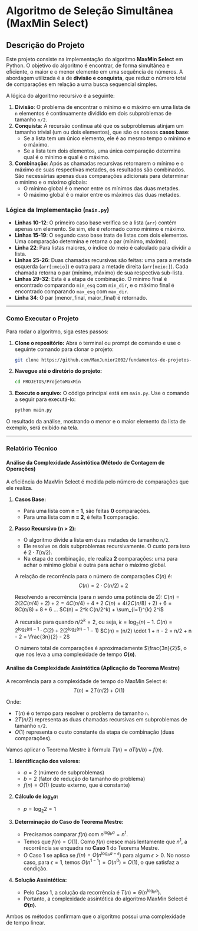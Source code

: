 # Algoritmo de Seleção Simultânea (MaxMin Select)

## Descrição do Projeto

Este projeto consiste na implementação do algoritmo **MaxMin Select** em Python. O objetivo do algoritmo é encontrar, de forma simultânea e eficiente, o maior e o menor elemento em uma sequência de números. A abordagem utilizada é a de **divisão e conquista**, que reduz o número total de comparações em relação a uma busca sequencial simples.

A lógica do algoritmo recursivo é a seguinte:
1.  **Divisão**: O problema de encontrar o mínimo e o máximo em uma lista de `n` elementos é continuamente dividido em dois subproblemas de tamanho `n/2`.
2.  **Conquista**: A recursão continua até que os subproblemas atinjam um tamanho trivial (um ou dois elementos), que são os nossos **casos base**:
    * Se a lista tem um único elemento, ele é ao mesmo tempo o mínimo e o máximo.
    * Se a lista tem dois elementos, uma única comparação determina qual é o mínimo e qual é o máximo.
3.  **Combinação**: Após as chamadas recursivas retornarem o mínimo e o máximo de suas respectivas metades, os resultados são combinados. São necessárias apenas duas comparações adicionais para determinar o mínimo e o máximo globais:
    * O mínimo global é o menor entre os mínimos das duas metades.
    * O máximo global é o maior entre os máximos das duas metades.

### Lógica da Implementação (`main.py`)

-   **Linhas 10-12**: O primeiro caso base verifica se a lista (`arr`) contém apenas um elemento. Se sim, ele é retornado como mínimo e máximo.
-   **Linhas 15-19**: O segundo caso base trata de listas com dois elementos. Uma comparação determina e retorna o par (mínimo, máximo).
-   **Linha 22**: Para listas maiores, o índice do meio é calculado para dividir a lista.
-   **Linhas 25-26**: Duas chamadas recursivas são feitas: uma para a metade esquerda (`arr[:meio]`) e outra para a metade direita (`arr[meio:]`). Cada chamada retorna o par (mínimo, máximo) de sua respectiva sub-lista.
-   **Linhas 29-32**: Esta é a etapa de combinação. O mínimo final é encontrado comparando `min_esq` com `min_dir`, e o máximo final é encontrado comparando `max_esq` com `max_dir`.
-   **Linha 34**: O par (menor_final, maior_final) é retornado.

-----

### Como Executar o Projeto

Para rodar o algoritmo, siga estes passos:

1.  **Clone o repositório:** Abra o terminal ou prompt de comando e use o seguinte comando para clonar o projeto:

    ```bash
    git clone https://github.com/MaxJunior2002/fundamentos-de-projetos-e-analise-de-algoritmos.git
    ```

2.  **Navegue até o diretório do projeto:**

    ```bash
    cd PROJETOS/ProjetoMaxMin
    ```

3.  **Execute o arquivo:** O código principal está em `main.py`. Use o comando a seguir para executá-lo:

    ```bash
    python main.py
    ```

O resultado da análise, mostrando o menor e o maior elemento da lista de exemplo, será exibido na tela.

-----

### Relatório Técnico

#### Análise da Complexidade Assintótica (Método de Contagem de Operações)

A eficiência do MaxMin Select é medida pelo número de comparações que ele realiza.

1.  **Casos Base:**
    * Para uma lista com **n = 1**, são feitas **0** comparações.
    * Para uma lista com **n = 2**, é feita **1** comparação.

2.  **Passo Recursivo (n > 2):**
    * O algoritmo divide a lista em duas metades de tamanho `n/2`.
    * Ele resolve os dois subproblemas recursivamente. O custo para isso é $2 \cdot T(n/2)$.
    * Na etapa de combinação, ele realiza **2** comparações: uma para achar o mínimo global e outra para achar o máximo global.

    A relação de recorrência para o número de comparações $C(n)$ é:
    $$ C(n) = 2 \cdot C(n/2) + 2 $$

    Resolvendo a recorrência (para $n$ sendo uma potência de 2):
    $C(n) = 2(2C(n/4) + 2) + 2 = 4C(n/4) + 4 + 2$
    $C(n) = 4(2C(n/8) + 2) + 6 = 8C(n/8) + 8 + 6$
    ...
    $C(n) = 2^k C(n/2^k) + \sum_{i=1}^{k} 2^i$

    A recursão para quando $n/2^k = 2$, ou seja, $k = \log_2(n) - 1$.
    $C(n) = 2^{\log_2(n)-1} \cdot C(2) + 2(2^{\log_2(n)-1} - 1)$
    $C(n) = (n/2) \cdot 1 + n - 2 = n/2 + n - 2 = \frac{3n}{2} - 2$

    O número total de comparações é aproximadamente $\frac{3n}{2}$, o que nos leva a uma complexidade de tempo **$O(n)$**.

#### Análise da Complexidade Assintótica (Aplicação do Teorema Mestre)

A recorrência para a complexidade de tempo do MaxMin Select é:
$$ T(n) = 2T(n/2) + O(1) $$

Onde:
* $T(n)$ é o tempo para resolver o problema de tamanho `n`.
* $2T(n/2)$ representa as duas chamadas recursivas em subproblemas de tamanho `n/2`.
* $O(1)$ representa o custo constante da etapa de combinação (duas comparações).

Vamos aplicar o Teorema Mestre à fórmula $T(n) = aT(n/b) + f(n)$.

1.  **Identificação dos valores:**
    * $a = 2$ (número de subproblemas)
    * $b = 2$ (fator de redução do tamanho do problema)
    * $f(n) = O(1)$ (custo externo, que é constante)

2.  **Cálculo de $log_b a$:**
    * $p = \log_2 2 = 1$

3.  **Determinação do Caso do Teorema Mestre:**
    * Precisamos comparar $f(n)$ com $n^{\log_b a} = n^1$.
    * Temos que $f(n) = O(1)$. Como $f(n)$ cresce mais lentamente que $n^1$, a recorrência se enquadra no **Caso 1** do Teorema Mestre.
    * O Caso 1 se aplica se $f(n) = O(n^{\log_b a - \epsilon})$ para algum $\epsilon > 0$. No nosso caso, para $\epsilon = 1$, temos $O(n^{1-1}) = O(n^0) = O(1)$, o que satisfaz a condição.

4.  **Solução Assintótica:**
    * Pelo Caso 1, a solução da recorrência é $T(n) = \Theta(n^{\log_b a})$.
    * Portanto, a complexidade assintótica do algoritmo MaxMin Select é **$\Theta(n)$**.

Ambos os métodos confirmam que o algoritmo possui uma complexidade de tempo linear.